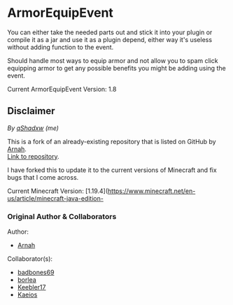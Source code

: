 # ArmorEquipEvent
You can either take the needed parts out and stick it into your plugin or compile it as a jar and use it as a plugin depend, either way it's useless without adding function to the event.

Should handle most ways to equip armor and not allow you to spam click equipping armor to get any possible benefits you might be adding using the event.

Current ArmorEquipEvent Version: 1.8

## Disclaimer
*By [qShadxw](https://github.com/qShadxw) (me)*

This is a fork of an already-existing repository that is listed on GitHub by [Arnah](https://github.com/Arnuh).
<br>[Link to repository](https://github.com/Arnuh/ArmorEquipEvent).

I have forked this to update it to the current versions of Minecraft and fix bugs that I come across.

Current Minecraft Version: [1.19.4](https://www.minecraft.net/en-us/article/minecraft-java-edition-

### Original Author & Collaborators
Author:
- [Arnah](https://github.com/Arnuh)

Collaborator(s): 
- [badbones69](https://github.com/badbones69)
- [borlea](https://github.com/borlea)
- [Keebler17](https://github.com/Keebler17)
- [Kaeios](https://github.com/Kaeios)